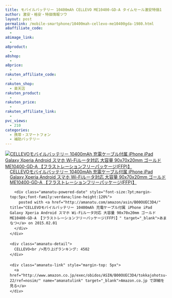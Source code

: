 ```yaml
---
title: モバイルバッテリー 10400mAh CELLEVO ME10400-GD-A タイムセール激安特価1,980円！送料無料！
author: 激安・格安・特価情報ツウ
layout: post
permalink: /mobile-smartphone/10400mah-cellevo-me10400gda-1980.html
a8affiliate_code:
  - 
a8image_link:
  - 
a8product:
  - 
a8shop:
  - 
a8price:
  - 
rakuten_affiliate_code:
  - 
rakuten_shop:
  - 楽天店
rakuten_product:
  - 
rakuten_price:
  - 
rakuten_affiliate_link:
  - 
pvc_views:
  - 210
categories:
  - 携帯・スマートフォン
  - 補助バッテリー
---
```

<div class="amanatu-box" style="margin-bottom:0px;">
  <div class="amanatu-image" style="float:left;">
    <a href="http://www.amazon.co.jp/exec/obidos/ASIN/B00OUEC3D4/tokkajohotsu-22/ref=nosim/" name="amanatulink" target="_blank"><img src="http://i2.wp.com/ecx.images-amazon.com/images/I/41veJF8VzML._SL160_.jpg?w=546" alt="CELLEVOモバイルバッテリー 10400mAh 充電ケーブル付属 iPhone iPad Galaxy Xperia Android スマホ Wi-Fiルータ対応 大容量 90x70x20mm ゴールド ME10400-GD-A 【フラストレーションフリーパッケージ(FFP)】" style="border: none;" data-recalc-dims="1" /></a>
  </div>
  
  <div class="amanatu-info" style="float:left;margin-left:15px;line-height:120%">
    <div class="amanatu-name" style="margin-bottom:10px;line-height:120%">
      <a href="http://www.amazon.co.jp/exec/obidos/ASIN/B00OUEC3D4/tokkajohotsu-22/ref=nosim/" name="amanatulink" target="_blank">CELLEVOモバイルバッテリー 10400mAh 充電ケーブル付属 iPhone iPad Galaxy Xperia Android スマホ Wi-Fiルータ対応 大容量 90x70x20mm ゴールド ME10400-GD-A 【フラストレーションフリーパッケージ(FFP)】</a> 
      
      <div class="amanatu-powered-date" style="font-size:7pt;margin-top:5px;font-family:verdana;line-height:120%">
        posted with <a href="http://amanatu.com/amazon/asin/B00OUEC3D4/" title="CELLEVOモバイルバッテリー 10400mAh 充電ケーブル付属 iPhone iPad Galaxy Xperia Android スマホ Wi-Fiルータ対応 大容量 90x70x20mm ゴールド ME10400-GD-A 【フラストレーションフリーパッケージ(FFP)】" target="_blank">あまなつ</a> on 2015.02.01
      </div>
    </div>
    
    <div class="amanatu-detail">
      CELLEVO<br />売り上げランキング: 4502
    </div>
    
    <div class="amanatu-link" style="margin-top: 5px">
      <a href="http://www.amazon.co.jp/exec/obidos/ASIN/B00OUEC3D4/tokkajohotsu-22/ref=nosim/" name="amanatulink" target="_blank">Amazon.co.jp で詳細を見る</a>
    </div>
  </div>
  
  <div class="amanatu-footer" style="clear: left">
  </div>
</div>